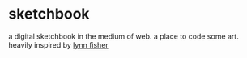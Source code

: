 # sketchbook
a digital sketchbook in the medium of web. a place to code some art.
heavily inspired by [lynn fisher](https://github.com/lynnandtonic)
